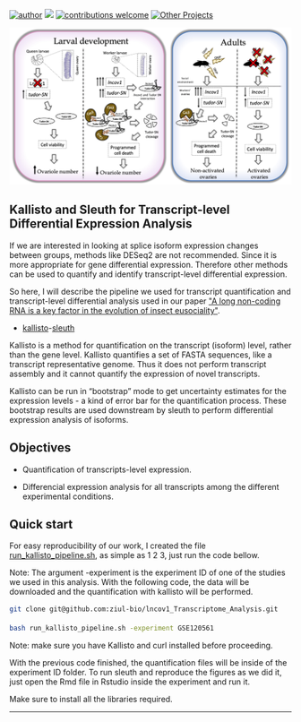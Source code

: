 [![author](https://img.shields.io/badge/author-Luiz_Carlos-blue.svg)](https://www.linkedin.com/in/luiz-carlos-vieira-4582797b/) [![](https://img.shields.io/badge/python-3.8+-yellow.svg)](https://www.python.org/downloads/release/python) [![contributions welcome](https://img.shields.io/badge/contributions-welcome-brightgreen.svg?style=flat)](https://github.com/ziul-bio/transcriptome_analysis/issues) [![Other Projects](https://img.shields.io/badge/Others-Projects-red.svg?style=flat)](https://github.com/ziul-bio?tab=repositories)


<p align="center">
  <img src="banner.jpg" >
</p>


## Kallisto and Sleuth for Transcript-level Differential Expression Analysis

If we are interested in looking at splice isoform expression changes between groups, methods like DESeq2 are not recommended. Since it is more appropriate for gene differential expression. 
Therefore other methods can be used to quantify and identify transcript-level differential expression.  

So here, I will describe the pipeline we used for transcript quantification and transcript-level differential analysis used in our paper ["A long non-coding RNA is a key factor in the evolution of insect eusociality"](https://www.biorxiv.org/content/10.1101/2022.05.10.491402v1.full).  

* [kallisto](https://github.com/ziul-bio/lncov1_Transcriptome_Analysis/blob/main/1.0_transcriptomeAnalysis_kallisto_pipeline.md)-[sleuth](https://github.com/ziul-bio/lncov1_Transcriptome_Analysis/blob/main/2.2_sleuth.md)  

Kallisto is a method for quantification on the transcript (isoform) level, rather than the gene level. Kallisto quantifies a set of FASTA sequences, like a transcript representative genome. Thus it does not perform transcript assembly and it cannot quantify the expression of novel transcripts.  

Kallisto can be run in “bootstrap” mode to get uncertainty estimates for the expression levels - a kind of error bar for the quantification process. 
These bootstrap results are used downstream by sleuth to perform differential expression analysis of isoforms.  


## Objectives

* Quantification of transcripts-level expression.  

* Differencial expression analysis for all transcripts among the different experimental conditions.  

## Quick start

For easy reproducibility of our work, I created the file [run_kallisto_pipeline.sh](https://github.com/ziul-bio/lncov1_Transcriptome_Analysis/blob/main/scripts/run_kallisto_pipeline.sh), as simple as 1 2 3, just run the code bellow. 

Note: The argument -experiment is the experiment ID of one of the studies we used in this analysis. With the following code, the data will be downloaded and the quantification with kallisto will be performed. 

```bash
git clone git@github.com:ziul-bio/lncov1_Transcriptome_Analysis.git  

bash run_kallisto_pipeline.sh -experiment GSE120561
```


Note: make sure you have Kallisto and curl installed before proceeding. 


With the previous code finished, the quantification files will be inside of the experiment ID folder. To run sleuth and reproduce the figures as we did it, just open the Rmd file in Rstudio inside the experiment and run it.

Make sure to install all the libraries required.


---